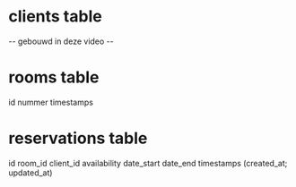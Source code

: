 

# clients table
-- gebouwd in deze video --

# rooms table
id
nummer
timestamps

# reservations table
id
room_id
client_id
availability
date_start
date_end
timestamps (created_at; updated_at)

